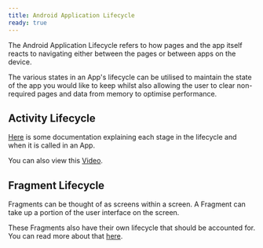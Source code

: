 ```yaml
---
title: Android Application Lifecycle
ready: true
---
```


The Android Application Lifecycle refers to how pages and the app itself reacts to navigating either between the pages or between apps on the device.

The various states in an App's lifecycle can be utilised to maintain the state of the app you would like to keep whilst also allowing the user to clear
non-required pages and data from memory to optimise performance.

## Activity Lifecycle

[Here](https://developer.android.com/guide/components/activities/activity-lifecycle#kotlin) is some documentation explaining each stage in the lifecycle and when it is called in an App.

You can also view this [Video](https://www.youtube.com/watch?v=UJN3AL4tiqw).

## Fragment Lifecycle

Fragments can be thought of as screens within a screen. A Fragment can take up a portion of the user interface on the screen.

These Fragments also have their own lifecycle that should be accounted for. You can read more about that [here](https://developer.android.com/guide/components/fragments).


